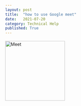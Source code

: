 ```yaml
---
layout: post
title:  "how to use Google meet"
date:   2021-07-20
category: Technical Help
published: True
---
```

<img src="https://fonts.gstatic.com/s/i/productlogos/meet_2020q4/v1/web-96dp/logo_meet_2020q4_color_2x_web_96dp.png" alt="Meet" jsname="HiaYvf" jsaction="load:XAeZkd;" class="n3VNCb" data-noaft="1" style="width: 192px; height: 192px; margin: 3.9px 0px;">
